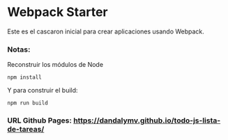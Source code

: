 # Webpack Starter

Este es el cascaron inicial para crear aplicaciones usando Webpack.

### Notas:

Reconstruir los módulos de Node

```
npm install
```
Y para construir el build:

```
npm run build
```

###  URL Github Pages: https://dandalymv.github.io/todo-js-lista-de-tareas/

